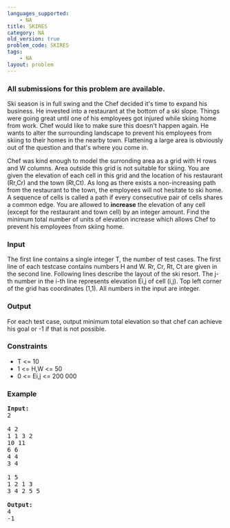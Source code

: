 ```yaml
---
languages_supported:
    - NA
title: SKIRES
category: NA
old_version: true
problem_code: SKIRES
tags:
    - NA
layout: problem
---
```

###  All submissions for this problem are available. 

Ski season is in full swing and the Chef decided it's time to expand his business. He invested into a restaurant at the bottom of a ski slope. Things were going great until one of his employees got injured while skiing home from work. Chef would like to make sure this doesn't happen again. He wants to alter the surrounding landscape to prevent his employees from skiing to their homes in the nearby town. Flattening a large area is obviously out of the question and that's where you come in.

Chef was kind enough to model the surronding area as a grid with H rows and W columns. Area outside this grid is not suitable for skiing. You are given the elevation of each cell in this grid and the location of his restaurant (Rr,Cr) and the town (Rt,Ct). As long as there exists a non-increasing path from the restaurant to the town, the employees will not hesitate to ski home. A sequence of cells is called a path if every consecutive pair of cells shares a common edge. You are allowed to **increase** the elevation of any cell (except for the restaurant and town cell) by an integer amount. Find the minimum total number of units of elevation increase which allows Chef to prevent his employees from skiing home.

### Input

The first line contains a single integer T, the number of test cases. The first line of each testcase contains numbers H and W. Rr, Cr, Rt, Ct are given in the second line. Following lines describe the layout of the ski resort. The j-th number in the i-th line represents elevation Ei,j of cell (i,j). Top left corner of the grid has coordinates (1,1). All numbers in the input are integer.

### Output

For each test case, output minimum total elevation so that chef can achieve his goal or -1 if that is not possible.

### Constraints

- T <= 10
- 1 <= H,W <= 50
- 0 <= Ei,j <= 200 000

### Example

<pre>
<b>Input:</b>
2

4 2
1 1 3 2
10 11
6 6
4 4
3 4

1 5
1 2 1 3
3 4 2 5 5

<b>Output:</b>
4
-1
</pre>
